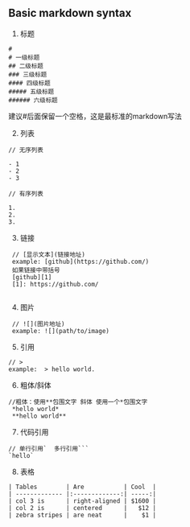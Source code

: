 [//]: <> ({createTime:'2017-11-24T05:55:28.518Z'})

## Basic markdown syntax 
 
 1.  标题
 ```
#
# 一级标题
## 二级标题
### 三级标题
#### 四级标题
##### 五级标题
###### 六级标题
 ```
 建议#后面保留一个空格，这是最标准的markdown写法
 
 2. 列表
 
 ```
 // 无序列表
 
 - 1
 - 2
 - 3 
 ```


 ```
 // 有序列表
 
 1. 
 2. 
 3. 
 ```
 
3. 链接

```
 // [显示文本](链接地址)
 example: [github](https://github.com/)
 如果链接中带括号
 [github][1]
 [1]: https://github.com/
 
```

4. 图片

```
 // ![](图片地址)
 example: ![](path/to/image)
```

5. 引用

```
// > 
example:  > hello world.
```

6. 粗体/斜体

```
//粗体：使用**包围文字 斜体 使用一个*包围文字
 *hello world*
 **hello world**
```

7. 代码引用

```
// 单行引用`  多行引用```
`hello` 
```

8. 表格

```
| Tables        | Are           | Cool  |
| ------------- |:-------------:| -----:|
| col 3 is      | right-aligned | $1600 |
| col 2 is      | centered      |   $12 |
| zebra stripes | are neat      |    $1 |
```









 
 